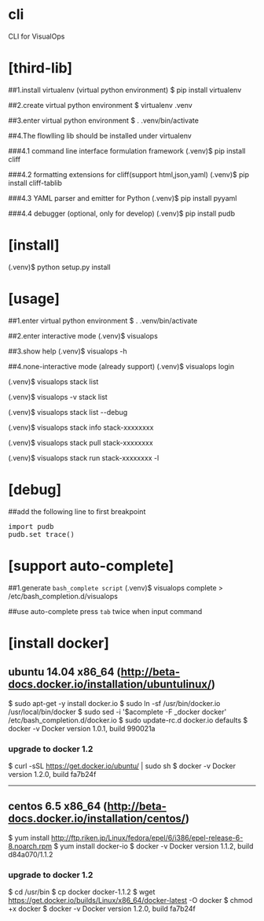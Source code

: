 cli
===
CLI for VisualOps



[third-lib]
=====================================================

##1.install virtualenv (virtual python environment)
$ pip install virtualenv

##2.create virtual python environment
$ virtualenv .venv

##3.enter virtual python environment
$ . .venv/bin/activate


##4.The flowlling lib should be installed under virtualenv

###4.1 command line interface formulation framework
(.venv)$ pip install cliff

###4.2 formatting extensions for cliff(support html,json,yaml)
(.venv)$ pip install cliff-tablib

###4.3 YAML parser and emitter for Python
(.venv)$ pip install pyyaml

###4.4 debugger (optional, only for develop)
(.venv)$ pip install pudb



[install]
=====================================================

(.venv)$ python setup.py install



[usage]
=====================================================

##1.enter virtual python environment
$ . .venv/bin/activate

##2.enter interactive mode
(.venv)$ visualops

##3.show help
(.venv)$ visualops -h

##4.none-interactive mode (already support)
(.venv)$ visualops login

(.venv)$ visualops stack list

(.venv)$ visualops -v stack list

(.venv)$ visualops stack list --debug

(.venv)$ visualops stack info stack-xxxxxxxx

(.venv)$ visualops stack pull stack-xxxxxxxx

(.venv)$ visualops stack run stack-xxxxxxxx -l



[debug]
=====================================================

##add the following line to first breakpoint
<pre>
import pudb
pudb.set_trace()
</pre>



[support auto-complete]
=====================================================

##1.generate `bash_complete script`
(.venv)$ visualops complete > /etc/bash_completion.d/visualops

##use auto-complete
press `tab` twice when input command



[install docker]
=====================================================
## ubuntu 14.04 x86_64 (http://beta-docs.docker.io/installation/ubuntulinux/)
$ sudo apt-get -y install docker.io
$ sudo ln -sf /usr/bin/docker.io /usr/local/bin/docker
$ sudo sed -i '$acomplete -F _docker docker' /etc/bash_completion.d/docker.io
$ sudo update-rc.d docker.io defaults
$ docker -v
Docker version 1.0.1, build 990021a

### upgrade to docker 1.2
$ curl -sSL https://get.docker.io/ubuntu/ | sudo sh
$ docker -v
Docker version 1.2.0, build fa7b24f

-----------------------------------------------------

## centos 6.5 x86_64 (http://beta-docs.docker.io/installation/centos/)
$ yum install http://ftp.riken.jp/Linux/fedora/epel/6/i386/epel-release-6-8.noarch.rpm
$ yum install docker-io
$ docker -v
Docker version 1.1.2, build d84a070/1.1.2

### upgrade to docker 1.2
$ cd /usr/bin
$ cp docker docker-1.1.2
$ wget https://get.docker.io/builds/Linux/x86_64/docker-latest -O docker
$ chmod +x docker
$ docker -v
Docker version 1.2.0, build fa7b24f
